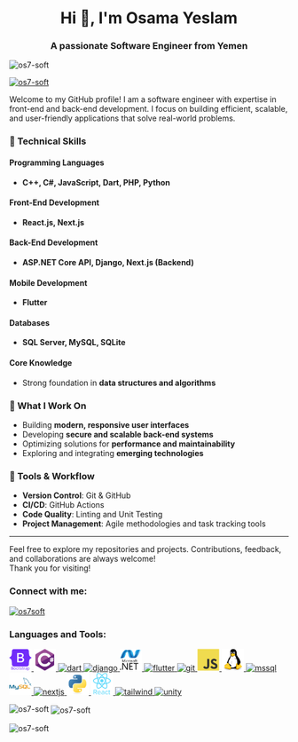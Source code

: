 
<h1 align="center">Hi 👋, I'm Osama Yeslam</h1>
<h3 align="center">A passionate Software Engineer from Yemen</h3>

<p align="left"> <img src="https://komarev.com/ghpvc/?username=os7-soft&label=Profile%20views&color=0e75b6&style=flat" alt="os7-soft" /> </p>

<p align="left"> <a href="https://github.com/ryo-ma/github-profile-trophy"><img src="https://github-profile-trophy.vercel.app/?username=os7-soft" alt="os7-soft" /></a> </p>

<p>
Welcome to my GitHub profile! I am a software engineer with expertise in front-end and back-end development. I focus on building efficient, scalable, and user-friendly applications that solve real-world problems.
</p>

### 🌟 Technical Skills

#### Programming Languages
- **C++, C#, JavaScript, Dart, PHP, Python**

#### Front-End Development
- **React.js, Next.js**

#### Back-End Development
- **ASP.NET Core API, Django, Next.js (Backend)**

#### Mobile Development
- **Flutter**

#### Databases
- **SQL Server, MySQL, SQLite**

#### Core Knowledge
- Strong foundation in **data structures and algorithms**

### 🚀 What I Work On

- Building **modern, responsive user interfaces**
- Developing **secure and scalable back-end systems**
- Optimizing solutions for **performance and maintainability**
- Exploring and integrating **emerging technologies**

### 🔧 Tools & Workflow
- **Version Control**: Git & GitHub
- **CI/CD**: GitHub Actions
- **Code Quality**: Linting and Unit Testing
- **Project Management**: Agile methodologies and task tracking tools

---

Feel free to explore my repositories and projects. Contributions, feedback, and collaborations are always welcome!  
Thank you for visiting!

<h3 align="left">Connect with me:</h3>
<p align="left">
<a href="https://linkedin.com/in/os7soft" target="blank"><img align="center" src="https://raw.githubusercontent.com/rahuldkjain/github-profile-readme-generator/master/src/images/icons/Social/linked-in-alt.svg" alt="os7soft" height="30" width="40" /></a>
</p>

<h3 align="left">Languages and Tools:</h3>
<p align="left"> <a href="https://getbootstrap.com" target="_blank" rel="noreferrer"> <img src="https://raw.githubusercontent.com/devicons/devicon/master/icons/bootstrap/bootstrap-plain-wordmark.svg" alt="bootstrap" width="40" height="40"/> </a> <a href="https://www.w3schools.com/cs/" target="_blank" rel="noreferrer"> <img src="https://raw.githubusercontent.com/devicons/devicon/master/icons/csharp/csharp-original.svg" alt="csharp" width="40" height="40"/> </a> <a href="https://dart.dev" target="_blank" rel="noreferrer"> <img src="https://www.vectorlogo.zone/logos/dartlang/dartlang-icon.svg" alt="dart" width="40" height="40"/> </a> <a href="https://www.djangoproject.com/" target="_blank" rel="noreferrer"> <img src="https://cdn.worldvectorlogo.com/logos/django.svg" alt="django" width="40" height="40"/> </a> <a href="https://dotnet.microsoft.com/" target="_blank" rel="noreferrer"> <img src="https://raw.githubusercontent.com/devicons/devicon/master/icons/dot-net/dot-net-original-wordmark.svg" alt="dotnet" width="40" height="40"/> </a> <a href="https://flutter.dev" target="_blank" rel="noreferrer"> <img src="https://www.vectorlogo.zone/logos/flutterio/flutterio-icon.svg" alt="flutter" width="40" height="40"/> </a> <a href="https://git-scm.com/" target="_blank" rel="noreferrer"> <img src="https://www.vectorlogo.zone/logos/git-scm/git-scm-icon.svg" alt="git" width="40" height="40"/> </a> <a href="https://developer.mozilla.org/en-US/docs/Web/JavaScript" target="_blank" rel="noreferrer"> <img src="https://raw.githubusercontent.com/devicons/devicon/master/icons/javascript/javascript-original.svg" alt="javascript" width="40" height="40"/> </a> <a href="https://www.linux.org/" target="_blank" rel="noreferrer"> <img src="https://raw.githubusercontent.com/devicons/devicon/master/icons/linux/linux-original.svg" alt="linux" width="40" height="40"/> </a> <a href="https://www.microsoft.com/en-us/sql-server" target="_blank" rel="noreferrer"> <img src="https://www.svgrepo.com/show/303229/microsoft-sql-server-logo.svg" alt="mssql" width="40" height="40"/> </a> <a href="https://www.mysql.com/" target="_blank" rel="noreferrer"> <img src="https://raw.githubusercontent.com/devicons/devicon/master/icons/mysql/mysql-original-wordmark.svg" alt="mysql" width="40" height="40"/> </a> <a href="https://nextjs.org/" target="_blank" rel="noreferrer"> <img src="https://cdn.worldvectorlogo.com/logos/nextjs-2.svg" alt="nextjs" width="40" height="40"/> </a> <a href="https://www.python.org" target="_blank" rel="noreferrer"> <img src="https://raw.githubusercontent.com/devicons/devicon/master/icons/python/python-original.svg" alt="python" width="40" height="40"/> </a> <a href="https://reactjs.org/" target="_blank" rel="noreferrer"> <img src="https://raw.githubusercontent.com/devicons/devicon/master/icons/react/react-original-wordmark.svg" alt="react" width="40" height="40"/> </a> <a href="https://tailwindcss.com/" target="_blank" rel="noreferrer"> <img src="https://www.vectorlogo.zone/logos/tailwindcss/tailwindcss-icon.svg" alt="tailwind" width="40" height="40"/> </a> <a href="https://unity.com/" target="_blank" rel="noreferrer"> <img src="https://www.vectorlogo.zone/logos/unity3d/unity3d-icon.svg" alt="unity" width="40" height="40"/> </a> </p>

<p><img align="left" src="https://github-readme-stats.vercel.app/api/top-langs?username=os7-soft&show_icons=true&locale=en&layout=compact" alt="os7-soft" /></p>

<p>&nbsp;<img align="center" src="https://github-readme-stats.vercel.app/api?username=os7-soft&show_icons=true&locale=en" alt="os7-soft" /></p>

<p><img align="center" src="https://github-readme-streak-stats.herokuapp.com/?user=os7-soft&" alt="os7-soft" /></p>

